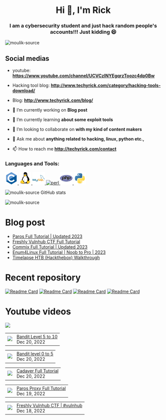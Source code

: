 <h1 align="center">Hi 👋, I'm Rick</h1>
<h3 align="center">I am a cybersecurity student and just hack random people's accounts!!! Just kidding 😄</h3>

<p align="left"> <img src="https://komarev.com/ghpvc/?username=moulik-source&label=Profile%20views&color=0e75b6&style=flat" alt="moulik-source" /> </p> 

## Social medias
- youtube: **https://www.youtube.com/channel/UCVCzINYEgqrzToozc4dp0Bw**
- Hacking tool blog: **http://www.techyrick.com/category/hacking-tools-download/**
- Blog: **http://www.techyrick.com/blog/**

- 🔭 I’m currently working on **Blog post**

- 🌱 I’m currently learning **about some exploit tools**

- 👯 I’m looking to collaborate on **with my kind of content makers**

- 💬 Ask me about **anything related to hacking, linux, python etc.,**

- 📫 How to reach me **http://techyrick.com/contact**


<h3 align="left">Languages and Tools:</h3>
<p align="left"> <a href="https://www.cprogramming.com/" target="_blank"> <img src="https://raw.githubusercontent.com/devicons/devicon/master/icons/c/c-original.svg" alt="c" width="40" height="40"/> </a> <a href="https://www.linux.org/" target="_blank"> <img src="https://raw.githubusercontent.com/devicons/devicon/master/icons/linux/linux-original.svg" alt="linux" width="40" height="40"/> </a> <a href="https://www.mysql.com/" target="_blank"> <img src="https://raw.githubusercontent.com/devicons/devicon/master/icons/mysql/mysql-original-wordmark.svg" alt="mysql" width="40" height="40"/> </a> <a href="https://www.perl.org/" target="_blank"> <img src="https://api.iconify.design/logos-perl.svg" alt="perl" width="40" height="40"/> </a> <a href="https://www.php.net" target="_blank"> <img src="https://raw.githubusercontent.com/devicons/devicon/master/icons/php/php-original.svg" alt="php" width="40" height="40"/> </a> <a href="https://www.python.org" target="_blank"> <img src="https://raw.githubusercontent.com/devicons/devicon/master/icons/python/python-original.svg" alt="python" width="40" height="40"/> </a> </p>



![moulik-source GitHub stats](https://github-readme-stats.vercel.app/api?username=moulik-source&show_icons=true&theme=vision-friendly-dark)

<p><img align="center" src="https://github-readme-streak-stats.herokuapp.com/?user=moulik-source&theme=vision-friendly-dark" alt="moulik-source" /></p>

# Blog post
<!-- BLOG-POST-LIST:START -->
- [Paros Full Tutorial | Updated 2023](https://techyrick.com/paros-full-tutorial/)
- [Freshly Vulnhub CTF Full Tutorial](https://techyrick.com/freshly-vulnhub-walkthrogh/)
- [Commix Full Tutorial | Updated 2023](https://techyrick.com/commix-full-tutorial/)
- [Enum4Linux Full Tutorial | Noob to Pro | 2023](https://techyrick.com/enum4linux-full-tutorial/)
- [Timelapse HTB &lpar;Hackthebox&rpar; Walkthrough](https://techyrick.com/timelapse-htb-hackthebox-walkthrough/)
<!-- BLOG-POST-LIST:END -->

# Recent repository 

[![Readme Card](https://github-readme-stats.vercel.app/api/pin/?username=moulik-source&repo=ddos&theme=outrun)](https://github.com/moulik-source/ddos) 
[![Readme Card](https://github-readme-stats.vercel.app/api/pin/?username=moulik-source&repo=port-scan&theme=outrun)](https://github.com/moulik-source/port-scan)
[![Readme Card](https://github-readme-stats.vercel.app/api/pin/?username=moulik-source&repo=moulik-source&theme=outrun)](https://github.com/moulik-source/moulik-source)
[![Readme Card](https://github-readme-stats.vercel.app/api/pin/?username=moulik-source&repo=hashmo&theme=outrun)](https://github.com/moulik-source/hashmo)

# Youtube videos

[<img src="https://img.shields.io/badge/-Subscribe-red?style=for-the-badge&logo=youtube&logoColor=white"/>](https://www.youtube.com/channel/UCVHmOOAGNcLK5k0i7G1gTrQ)

<!-- YOUTUBE:START --><table><tr><td><a href="https://www.youtube.com/watch?v=q7TwiTP6bFY"><img width="140px" src="https://i.ytimg.com/vi/q7TwiTP6bFY/mqdefault.jpg"></a></td>
<td><a href="https://www.youtube.com/watch?v=q7TwiTP6bFY">Bandit Level 5 to 10</a><br/>Dec 20, 2022</td></tr></table>
<table><tr><td><a href="https://www.youtube.com/watch?v=B9hk2_Ck0S8"><img width="140px" src="https://i.ytimg.com/vi/B9hk2_Ck0S8/mqdefault.jpg"></a></td>
<td><a href="https://www.youtube.com/watch?v=B9hk2_Ck0S8">Bandit level 0 to 5</a><br/>Dec 20, 2022</td></tr></table>
<table><tr><td><a href="https://www.youtube.com/watch?v=5kI4OVuiQTA"><img width="140px" src="https://i.ytimg.com/vi/5kI4OVuiQTA/mqdefault.jpg"></a></td>
<td><a href="https://www.youtube.com/watch?v=5kI4OVuiQTA">Cadaver Full Tutorial</a><br/>Dec 20, 2022</td></tr></table>
<table><tr><td><a href="https://www.youtube.com/watch?v=jdlPw8jjwvo"><img width="140px" src="https://i.ytimg.com/vi/jdlPw8jjwvo/mqdefault.jpg"></a></td>
<td><a href="https://www.youtube.com/watch?v=jdlPw8jjwvo">Paros Proxy Full Tutorial</a><br/>Dec 19, 2022</td></tr></table>
<table><tr><td><a href="https://www.youtube.com/watch?v=wTvK4BcNpUw"><img width="140px" src="https://i.ytimg.com/vi/wTvK4BcNpUw/mqdefault.jpg"></a></td>
<td><a href="https://www.youtube.com/watch?v=wTvK4BcNpUw">Freshly Vulnhub CTF | #vulnhub</a><br/>Dec 18, 2022</td></tr></table>
<!-- YOUTUBE:END -->

